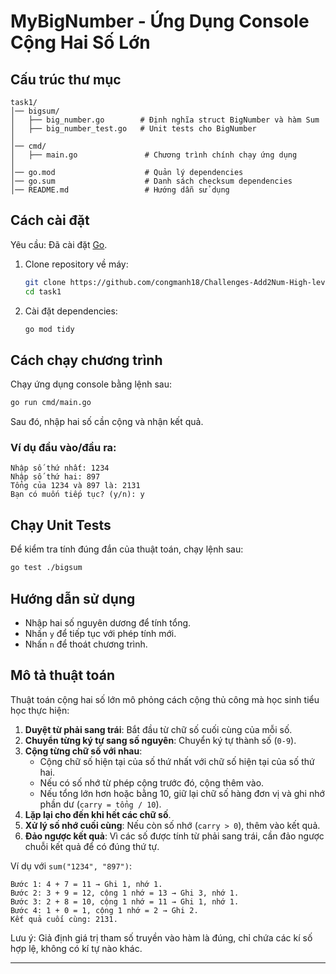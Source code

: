 # MyBigNumber - Ứng Dụng Console Cộng Hai Số Lớn

## Cấu trúc thư mục
```
task1/
│── bigsum/
│   ├── big_number.go        # Định nghĩa struct BigNumber và hàm Sum
│   ├── big_number_test.go   # Unit tests cho BigNumber
│
│── cmd/
│   ├── main.go               # Chương trình chính chạy ứng dụng
│
│── go.mod                    # Quản lý dependencies
│── go.sum                    # Danh sách checksum dependencies
│── README.md                 # Hướng dẫn sử dụng
```

## Cách cài đặt
Yêu cầu: Đã cài đặt [Go](https://go.dev/).

1. Clone repository về máy:
   ```sh
   git clone https://github.com/congmanh18/Challenges-Add2Num-High-level.git .
   cd task1
   ```

2. Cài đặt dependencies:
   ```sh
   go mod tidy
   ```

## Cách chạy chương trình
Chạy ứng dụng console bằng lệnh sau:
```sh
go run cmd/main.go
```
Sau đó, nhập hai số cần cộng và nhận kết quả.

### Ví dụ đầu vào/đầu ra:
```
Nhập số thứ nhất: 1234
Nhập số thứ hai: 897
Tổng của 1234 và 897 là: 2131
Bạn có muốn tiếp tục? (y/n): y
```

## Chạy Unit Tests
Để kiểm tra tính đúng đắn của thuật toán, chạy lệnh sau:
```sh
go test ./bigsum
```

## Hướng dẫn sử dụng
- Nhập hai số nguyên dương để tính tổng.
- Nhấn `y` để tiếp tục với phép tính mới.
- Nhấn `n` để thoát chương trình.

## Mô tả thuật toán
Thuật toán cộng hai số lớn mô phỏng cách cộng thủ công mà học sinh tiểu học thực hiện:

1. **Duyệt từ phải sang trái**: Bắt đầu từ chữ số cuối cùng của mỗi số.
2. **Chuyển từng ký tự sang số nguyên**: Chuyển ký tự thành số (`0-9`).
3. **Cộng từng chữ số với nhau**:
   - Cộng chữ số hiện tại của số thứ nhất với chữ số hiện tại của số thứ hai.
   - Nếu có số nhớ từ phép cộng trước đó, cộng thêm vào.
   - Nếu tổng lớn hơn hoặc bằng 10, giữ lại chữ số hàng đơn vị và ghi nhớ phần dư (`carry = tổng / 10`).
4. **Lặp lại cho đến khi hết các chữ số**.
5. **Xử lý số nhớ cuối cùng**: Nếu còn số nhớ (`carry > 0`), thêm vào kết quả.
6. **Đảo ngược kết quả**: Vì các số được tính từ phải sang trái, cần đảo ngược chuỗi kết quả để có đúng thứ tự.

Ví dụ với `sum("1234", "897")`:
```
Bước 1: 4 + 7 = 11 → Ghi 1, nhớ 1.
Bước 2: 3 + 9 = 12, cộng 1 nhớ = 13 → Ghi 3, nhớ 1.
Bước 3: 2 + 8 = 10, cộng 1 nhớ = 11 → Ghi 1, nhớ 1.
Bước 4: 1 + 0 = 1, cộng 1 nhớ = 2 → Ghi 2.
Kết quả cuối cùng: 2131.
```
Lưu ý:  Giả định giá trị tham số truyền vào hàm là đúng, chỉ chứa các kí số hợp lệ, không có kí tự nào khác.

---
